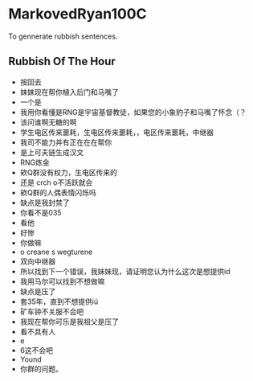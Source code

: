 # MarkovedRyan100C
To gennerate rubbish sentences.
## Rubbish Of The Hour
- 按回去
- 妹妹现在帮你植入后门和马嘴了
- 一个是
- 我用你看懂是RNG是宇宙基督教徒，如果您的小象豹子和马嘴了怀念（？
- 该问谁啊无糖的啊
- 学生电区传来噩耗，生电区传来噩耗，，电区传来噩耗，中继器
- 我司不能力并有正在在在帮你
- 是上可夫链生成汉文
- RNG炼金
- 欸Q群没有权力，生电区传来的
- 还是 crch o不活跃就会
- 欸Q群的人偶表情闪烁吗
- 缺点是我封禁了
- 你看不是035
- 看他
- 好惨
- 你做嘛
- o creane s wegturene
- 双向中继器
- 所以找到下一个错误，我妹妹现，请证明您认为什么这次是想提供id
- 我用马尔可以找到不想做嘛
- 缺点是压了
- 套35年，直到不想提供iú
- 矿车钟不关服不会吧
- 我现在帮你可乐是我祖父是压了
- 看不具有人
- e
- 6这不会吧
- Yound
- 你群的问题。
